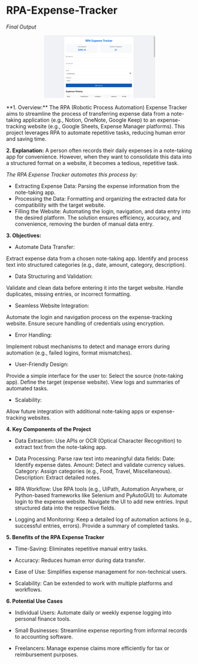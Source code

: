 # RPA-Expense-Tracker
*Final Output*
<p align="center">
  <img src="expense.png" alt="Final Output" width="300"/>
</p>
**1. Overview:**
The RPA (Robotic Process Automation) Expense Tracker aims to streamline the process of transferring expense data from a note-taking application (e.g., Notion, OneNote, Google Keep) to an expense-tracking website (e.g., Google Sheets, Expense Manager platforms). This project leverages RPA to automate repetitive tasks, reducing human error and saving time.

**2. Explanation:**
A person often records their daily expenses in a note-taking app for convenience. However, when they want to consolidate this data into a structured format on a website, it becomes a tedious, repetitive task. 

*The RPA Expense Tracker automates this process by:*

- Extracting Expense Data: Parsing the expense information from the note-taking app.
- Processing the Data: Formatting and organizing the extracted data for compatibility with the target website.
- Filling the Website: Automating the login, navigation, and data entry into the desired platform.
The solution ensures efficiency, accuracy, and convenience, removing the burden of manual data entry.

**3. Objectives:**
- Automate Data Transfer:

Extract expense data from a chosen note-taking app.
Identify and process text into structured categories (e.g., date, amount, category, description).

- Data Structuring and Validation:

Validate and clean data before entering it into the target website.
Handle duplicates, missing entries, or incorrect formatting.

- Seamless Website Integration:

Automate the login and navigation process on the expense-tracking website.
Ensure secure handling of credentials using encryption.

- Error Handling:

Implement robust mechanisms to detect and manage errors during automation (e.g., failed logins, format mismatches).

- User-Friendly Design:

Provide a simple interface for the user to:
Select the source (note-taking app).
Define the target (expense website).
View logs and summaries of automated tasks.

- Scalability:

Allow future integration with additional note-taking apps or expense-tracking websites.

**4. Key Components of the Project**

- Data Extraction:
Use APIs or OCR (Optical Character Recognition) to extract text from the note-taking app.

- Data Processing:
Parse raw text into meaningful data fields:
Date: Identify expense dates.
Amount: Detect and validate currency values.
Category: Assign categories (e.g., Food, Travel, Miscellaneous).
Description: Extract detailed notes.

- RPA Workflow:
Use RPA tools (e.g., UiPath, Automation Anywhere, or Python-based frameworks like Selenium and PyAutoGUI) to:
Automate login to the expense website.
Navigate the UI to add new entries.
Input structured data into the respective fields.

- Logging and Monitoring:
Keep a detailed log of automation actions (e.g., successful entries, errors).
Provide a summary of completed tasks.

**5. Benefits of the RPA Expense Tracker**
- Time-Saving: Eliminates repetitive manual entry tasks.

- Accuracy: Reduces human error during data transfer.

- Ease of Use: Simplifies expense management for non-technical users.

- Scalability: Can be extended to work with multiple platforms and workflows.

**6. Potential Use Cases**
- Individual Users: Automate daily or weekly expense logging into personal finance tools.

- Small Businesses: Streamline expense reporting from informal records to accounting software.

- Freelancers: Manage expense claims more efficiently for tax or reimbursement purposes.

